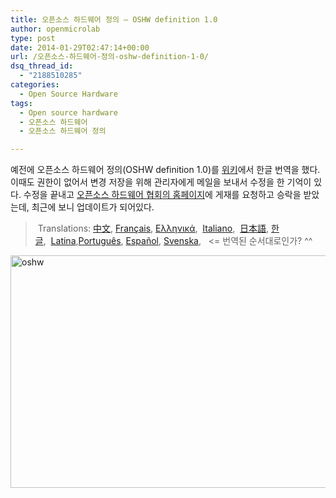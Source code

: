 ```yaml
---
title: 오픈소스 하드웨어 정의 – OSHW definition 1.0
author: openmicrolab
type: post
date: 2014-01-29T02:47:14+00:00
url: /오픈소스-하드웨어-정의-oshw-definition-1-0/
dsq_thread_id:
  - "2188510285"
categories:
  - Open Source Hardware
tags:
  - Open source hardware
  - 오픈소스 하드웨어
  - 오픈소스 하드웨어 정의

---
```

예전에 오픈소스 하드웨어 정의(OSHW definition 1.0)를 <a title="freedomdefined.org" href="http://freedomdefined.org/OSHW" target="_blank">위키</a>에서 한글 번역을 했다. 이때도 권한이 없어서 변경 저장을 위해 관리자에게 메일을 보내서 수정을 한 기억이 있다. 수정을 끝내고 <a href="http://www.oshwa.org/" target="_blank">오픈소스 하드웨어 협회의 홈페이지</a>에 게재를 요청하고 승락을 받았는데, 최근에 보니 업데이트가 되어있다.

>  Translations: [中文][1], [Français][2], [Ελληνικά][3],  [Italiano][4],  [日本語][5], [한글][6],  [Latina][7],[Português][8], [Español][9], [Svenska][10],   <= 번역된 순서대로인가? ^^

[<img loading="lazy" class="wp-image-2780 aligncenter" alt="oshw" src="/images/2014/01/oshw.png" width="599" height="372" srcset="/images/2014/01/oshw.png 998w, /images/2014/01/oshw-300x186.png 300w" sizes="(max-width: 599px) 100vw, 599px" />][11]

&nbsp;

 [1]: http://www.oshwa.org/definition/chinese/ "Chinese"
 [2]: http://www.oshwa.org/definition/french/ "French"
 [3]: http://www.oshwa.org/definition/greek/ "Greek"
 [4]: http://www.oshwa.org/definition/Italian/ "Italian"
 [5]: http://www.oshwa.org/definition/japanese/ "Japanese"
 [6]: http://www.oshwa.org/definition/korean/ "Korean"
 [7]: http://www.oshwa.org/definition/latin/ "Latin"
 [8]: http://www.oshwa.org/definition/portuguese/ "Portuguese"
 [9]: http://www.oshwa.org/definition/spanish/ "Spanish"
 [10]: http://www.oshwa.org/definition/swedish/ "Swedish"
 [11]: /images/2014/01/oshw.png